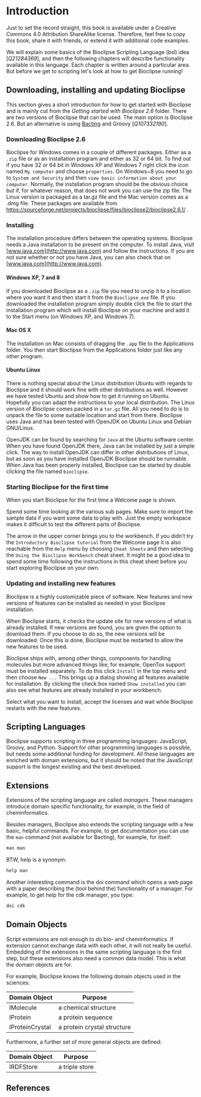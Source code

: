 # Introduction

Just to set the record straight, this book is available under a Creative
Commons 4.0 Attribution ShareAlike license. Therefore, feel free to copy this
book, share it with friends, or extend it with additional code examples.

We will explain some basics of the Bioclipse Scripting Language (bsl)
idea [<cite>Q21284369</cite>], and then the following chapters will
describe functionality available in this language. Each chapter is
written around a particular area. But before we get to scripting let's look at
how to get Bioclipse running!

## Downloading, installing and updating Bioclipse

This section gives a short introduction for how to get started with Bioclipse
and is mainly cut from the *Getting started with Bioclipse 2.6* folder. There
are two versions of Bioclipse that can be used. The main option is Bioclipse 2.6.
But an alternative is using [Bacting](https://github.com/egonw/bacting) and Groovy
[<cite>Q107332190</cite>].

### Downloading Bioclipse 2.6

Bioclipse for Windows comes in a couple of different packages. Either as a
`.zip` file or as an installation program and either as 32 or 64 bit. To
find out if you have 32 or 64 bit in Windows&nbsp;XP  and Windows&nbsp;7 right click the
icon named `My computer` and choose `properties`. On
Windows~8 you need to go to `System and Security` and
then `view basic information about your computer`.  Normally, the installation program should be
the obvious choice but if, for whatever reason, that does not work you can use
the zip file. The Linux version is packaged as a tar.gz file and the Mac
version comes as a .dmg file. These packages are available from https://sourceforge.net/projects/bioclipse/files/bioclipse2/bioclipse2.6.1/ .

### Installing
The installation procedure differs between the operating systems. Bioclipse
needs a Java installation to be present on the computer. To install Java, visit
[www.java.com](http://www.java.com) and follow the instructions. If you are not sure whether or
not you have Java, you can also check that on [www.java.com](http://www.java.com).

#### Windows XP, 7 and 8
If you downloaded Bioclipse as a `.zip` file you need to unzip it to a
location where you want it and then start it from the `Bioclipse.exe`
file. If you downloaded the installation program simply double click the file
to start the installation program which will install Bioclipse on your machine
and add it to the Start menu (on Windows&nbsp;XP, and Windows&nbsp;7).

#### Mac OS X
The installation on Mac consists of dragging the `.app` file to the
Applications folder. You then start Bioclipse from the Applications folder just
like any other program. 

#### Ubuntu Linux
There is nothing special about the Linux distribution Ubuntu with regards to
Bioclipse and it should work fine with other distributions as well. However we
have tested Ubuntu and show how to get it running on Ubuntu. Hopefully you can
adapt the instructions to your local distribution.
The Linux version of Bioclipse comes packed in a `tar.gz` file. All you need to
do is to unpack the file to some suitable location and start from there.
Bioclipse uses Java and has been tested with OpenJDK on Ubuntu Linux and Debian
GNU/Linux. 

OpenJDK can be found by searching for `Java` at the Ubuntu software center.
When you have found OpenJDK there, Java can be installed by just a simple
click. The way to install OpenJDK can differ in other distributions of Linux,
but as soon as you have installed OpenJDK Bioclipse should be runnable. When
Java has been properly installed, Bioclipse can be started by double clicking
the file named `bioclipse`.

### Starting Bioclipse for the first time
When you start Bioclipse for the first time a Welcome page is shown.

Spend some time looking at the various sub pages. Make sure to import the
sample data if you want some data to play with. Just the empty workspace makes
it difficult to test the different parts of Bioclipse.

The arrow in the upper corner brings you to the workbench. If you didn't try
the `Introductory Bioclipse tutorial` from the Welcome
page it is also reachable from the `Help` menu by choosing `Cheat Sheets`
and then selecting the `Using the Bioclipse Workbench` cheat
sheet. It might be a good idea to spend some time following the instructions in
this cheat sheet before you start exploring Bioclipse on your own.

### Updating and installing new features
Bioclipse is a highly customizable piece of software. New features and new
versions of features can be installed as needed in your Bioclipse
installation.

When Bioclipse starts, it checks the update site for new versions of what is
already installed. If new versions are found, you are given the option to
download them. If you choose to do so, the new versions will be downloaded.
Once this is done, Bioclipse must be restarted to allow the new features to be
used.

Bioclipse ships with, among other things, components for handling molecules but
more advanced things like, for example, OpenTox support must be installed
separately. To do this click `Install` in the top menu and then choose
`New ...` This brings up a dialog showing all
features available for installation. By clicking the check box named
`Show installed` you can also see what features are already
installed in your workbench.

Select what you want to install, accept the licenses and wait while Bioclipse
restarts with the new features.

## Scripting Languages

Bioclipse supports scripting in three programming languages:
JavaScript, Groovy, and Python.
Support for other programming languages is possible, but needs some additional
funding for development. All these languages are enriched with domain
extensions, but it should be noted that the JavaScript support is the
longest existing and the best developed.

## Extensions

Extensions of the scripting language are called *managers*.
These managers introduce domain specific functionality, for
example, in the field of cheminformatics.

Besides managers, Bioclipse also extends the scripting language with a few
basic, helpful commands. For example, to get documentation you can use the
`man` command (not available for Bacting), for example, for itself:

```js
man man
```

BTW, help is a synonym:

```js
help man
```

Another interesting command is the doi command which opens a web page with a
paper describing the (tool behind the) functionality of a manager. For example,
to get help for the cdk manager, you type:

```js
doi cdk
```

## Domain Objects

Script extensions are not enough to do bio- and cheminformatics. If extension
cannot exchange data with each other, it will not really be useful. Embedding
of the extensions in the same scripting language is the first step, but
these extensions also need a common data model. This is what the domain objects are
for.

For example, Bioclipse knows the following domain objects used in the sciences:

| Domain Object | Purpose |
|---------------|---------|
| IMolecule | a chemical structure |
| IProtein | a protein sequence |
| IProteinCrystal | a protein crystal structure |

Furthermore, a further set of more general objects are defined:

| Domain Object | Purpose |
|---------------|---------|
| IRDFStore | a triple store |


## References

<references/>

